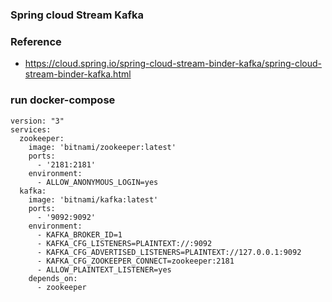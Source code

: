 ### Spring cloud Stream Kafka


### Reference

- https://cloud.spring.io/spring-cloud-stream-binder-kafka/spring-cloud-stream-binder-kafka.html


### run docker-compose 


    version: "3"
    services:
      zookeeper:
        image: 'bitnami/zookeeper:latest'
        ports:
          - '2181:2181'
        environment:
          - ALLOW_ANONYMOUS_LOGIN=yes
      kafka:
        image: 'bitnami/kafka:latest'
        ports:
          - '9092:9092'
        environment:
          - KAFKA_BROKER_ID=1
          - KAFKA_CFG_LISTENERS=PLAINTEXT://:9092
          - KAFKA_CFG_ADVERTISED_LISTENERS=PLAINTEXT://127.0.0.1:9092
          - KAFKA_CFG_ZOOKEEPER_CONNECT=zookeeper:2181
          - ALLOW_PLAINTEXT_LISTENER=yes
        depends_on:
          - zookeeper
